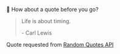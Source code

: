 📣 How about a quote before you go?

> Life is about timing.
>
> <p>- Carl Lewis</p>

Quote requested from [Random Quotes API](https://github.com/lukePeavey/quotable)
